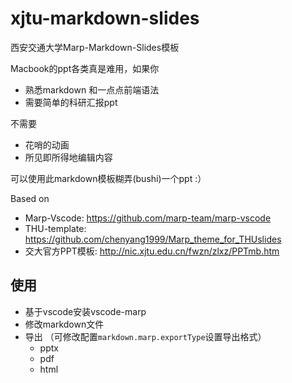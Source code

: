 # xjtu-markdown-slides
西安交通大学Marp-Markdown-Slides模板

Macbook的ppt各类真是难用，如果你

- 熟悉markdown 和一点点前端语法
- 需要简单的科研汇报ppt

不需要

- 花哨的动画
- 所见即所得地编辑内容

可以使用此markdown模板糊弄(bushi)一个ppt  :）

[](./examp.png)
Based on

- Marp-Vscode: https://github.com/marp-team/marp-vscode
- THU-template: https://github.com/chenyang1999/Marp_theme_for_THUslides
- 交大官方PPT模板: http://nic.xjtu.edu.cn/fwzn/zlxz/PPTmb.htm

## 使用
- 基于vscode安装vscode-marp
- 修改markdown文件
- 导出 （可修改配置`markdown.marp.exportType`设置导出格式）
  - pptx
  - pdf
  - html


